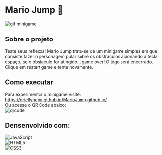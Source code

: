 # Mario Jump 🍄

![gif minigame](https://github.com/Driellynepo/GOGPG/assets/141869927/025db4e5-0c6f-44de-8613-2970ad1a1c19)
## Sobre o projeto 
Teste seus reflexos! Mario Jump trata-se de um minigame simples em que consiste fazer o personagem pular sobre os obstraculos acionando a tecla espaço, se o obstaculo for atingido... game over! O jogo será encerrado. Clique em restart game e tente novamente.

## Como executar
Para experimentar o minigame visite: 
https://driellynepo.github.io/MarioJump.github.io/</br>
Ou acesse o QR Code abaixo: </br>
![qrcode](https://github.com/Driellynepo/GOGPG/assets/141869927/0ba4b7cf-a8b7-4e54-b61b-b32ec060dd21)

## Densenvolvido com:

![JavaScript](https://img.shields.io/badge/javascript-%23323330.svg?style=for-the-badge&logo=javascript&logoColor=%23F7DF1E) </br>
![HTML5](https://img.shields.io/badge/html5-%23E34F26.svg?style=for-the-badge&logo=html5&logoColor=white)</br>
![CSS3](https://img.shields.io/badge/css3-%231572B6.svg?style=for-the-badge&logo=css3&logoColor=white)
